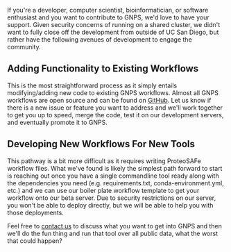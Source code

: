 If you're a developer, computer scientist, bioinformatician, or software enthusiast and you want to contribute to GNPS, we'd love to have your support. Given security concerns of running on a shared cluster, we didn't want to fully close off the development from outside of UC San Diego, but rather have the following avenues of development to engage the community.

## Adding Functionality to Existing Workflows

This is the most straightforward process as it simply entails modifying/adding new code to existing GNPS workflows. Almost all GNPS workflows are open source and can be found on [GitHub](https://github.com/CCMS-UCSD/GNPS_Workflows). Let us know if there is a new issue or feature you want to address and we'll work together to get you up to speed, merge the code, test it on our development servers, and eventually promote it to GNPS.  

## Developing New Workflows For New Tools

This pathway is a bit more difficult as it requires writing ProteoSAFe workflow files. What we've found is likely the simplest path forward to start is reaching out once you have a single commandline tool ready along with the dependencies you need (e.g. requirements.txt, conda-environment.yml, etc.) and we can use our boiler plate workflow template to get your workflow onto our beta server. Due to security restrictions on our server, you won't be able to deploy directly, but we will be able to help you with those deployments. 

Feel free to [contact us](contact.md) to discuss what you want to get into GNPS and then we'll do the fun thing and run that tool over all public data, what the worst that could happen? 